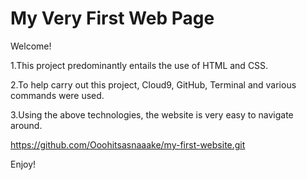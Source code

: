 # My Very First Web Page

Welcome!

1.This project predominantly entails the use of HTML and CSS.

2.To help carry out this project, Cloud9, GitHub, Terminal and various commands were used.

3.Using the above technologies, the website is very easy to navigate around.

https://github.com/Ooohitsasnaaake/my-first-website.git

Enjoy!